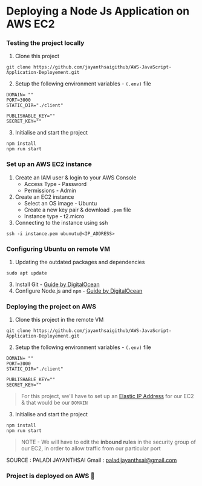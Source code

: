 # Deploying a Node Js Application on AWS EC2

### Testing the project locally

1. Clone this project

```
git clone https://github.com/jayanthsaigithub/AWS-JavaScript-Application-Deployement.git
```

2. Setup the following environment variables - `(.env)` file

```
DOMAIN= ""
PORT=3000
STATIC_DIR="./client"

PUBLISHABLE_KEY=""
SECRET_KEY=""
```

3. Initialise and start the project

```
npm install
npm run start
```

### Set up an AWS EC2 instance

1. Create an IAM user & login to your AWS Console
   - Access Type - Password
   - Permissions - Admin
2. Create an EC2 instance
   - Select an OS image - Ubuntu
   - Create a new key pair & download `.pem` file
   - Instance type - t2.micro
3. Connecting to the instance using ssh

```
ssh -i instance.pem ubunutu@<IP_ADDRESS>
```

### Configuring Ubuntu on remote VM

1. Updating the outdated packages and dependencies

```
sudo apt update
```

3. Install Git - [Guide by DigitalOcean](https://www.digitalocean.com/community/tutorials/how-to-install-git-on-ubuntu-22-04)
4. Configure Node.js and `npm` - [Guide by DigitalOcean](https://www.digitalocean.com/community/tutorials/how-to-install-node-js-on-ubuntu-22-04)

### Deploying the project on AWS

1. Clone this project in the remote VM

```
git clone https://github.com/jayanthsaigithub/AWS-JavaScript-Application-Deployement.git
```

2. Setup the following environment variables - `(.env)` file

```
DOMAIN= ""
PORT=3000
STATIC_DIR="./client"

PUBLISHABLE_KEY=""
SECRET_KEY=""
```

> For this project, we'll have to set up an [Elastic IP Address](https://docs.aws.amazon.com/AWSEC2/latest/UserGuide/elastic-ip-addresses-eip.html) for our EC2 & that would be our `DOMAIN`

3. Initialise and start the project

```
npm install
npm run start
```

> NOTE - We will have to edit the **inbound rules** in the security group of our EC2, in order to allow traffic from our particular port

SOURCE : PALADI JAYANTHSAI
Gmail : paladijayanthsai@gmail.com

### Project is deployed on AWS 🎉

